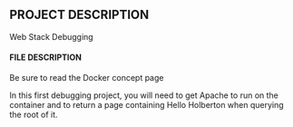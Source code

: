 ## PROJECT DESCRIPTION
Web Stack Debugging

#### FILE DESCRIPTION
Be sure to read the Docker concept page

In this first debugging project, you will need to get Apache to run on the container and to return a page containing Hello Holberton when querying the root of it.